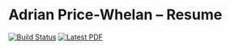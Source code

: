 # Adrian Price-Whelan – Resume

[![Build Status](https://github.com/adrn/resume/actions/workflows/build.yml/badge.svg)](https://github.com/adrn/resume/actions/workflows/build.yml)
[![Latest PDF](https://img.shields.io/badge/PDF-latest-orange.svg)](http://adrian.pw/resume/PriceWhelan-resume.pdf)